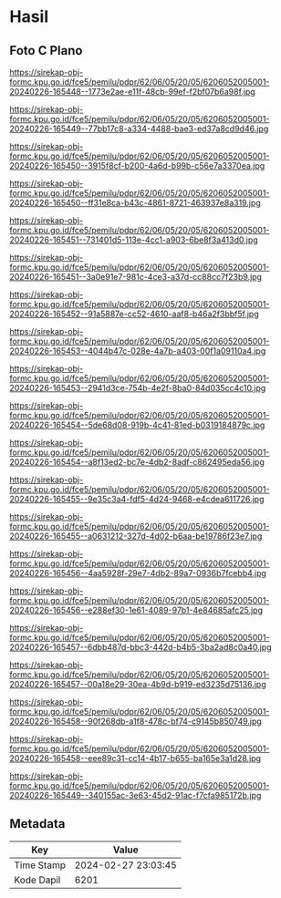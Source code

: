# Hasil

## Foto C Plano

https://sirekap-obj-formc.kpu.go.id/fce5/pemilu/pdpr/62/06/05/20/05/6206052005001-20240226-165448--1773e2ae-e11f-48cb-99ef-f2bf07b6a98f.jpg

https://sirekap-obj-formc.kpu.go.id/fce5/pemilu/pdpr/62/06/05/20/05/6206052005001-20240226-165449--77bb17c8-a334-4488-bae3-ed37a8cd9d46.jpg

https://sirekap-obj-formc.kpu.go.id/fce5/pemilu/pdpr/62/06/05/20/05/6206052005001-20240226-165450--3915f8cf-b200-4a6d-b99b-c56e7a3370ea.jpg

https://sirekap-obj-formc.kpu.go.id/fce5/pemilu/pdpr/62/06/05/20/05/6206052005001-20240226-165450--ff31e8ca-b43c-4861-8721-463937e8a319.jpg

https://sirekap-obj-formc.kpu.go.id/fce5/pemilu/pdpr/62/06/05/20/05/6206052005001-20240226-165451--731401d5-113e-4cc1-a903-6be8f3a413d0.jpg

https://sirekap-obj-formc.kpu.go.id/fce5/pemilu/pdpr/62/06/05/20/05/6206052005001-20240226-165451--3a0e91e7-981c-4ce3-a37d-cc88cc7f23b9.jpg

https://sirekap-obj-formc.kpu.go.id/fce5/pemilu/pdpr/62/06/05/20/05/6206052005001-20240226-165452--91a5887e-cc52-4610-aaf8-b46a2f3bbf5f.jpg

https://sirekap-obj-formc.kpu.go.id/fce5/pemilu/pdpr/62/06/05/20/05/6206052005001-20240226-165453--4044b47c-028e-4a7b-a403-00f1a09110a4.jpg

https://sirekap-obj-formc.kpu.go.id/fce5/pemilu/pdpr/62/06/05/20/05/6206052005001-20240226-165453--2941d3ce-754b-4e2f-8ba0-84d035cc4c10.jpg

https://sirekap-obj-formc.kpu.go.id/fce5/pemilu/pdpr/62/06/05/20/05/6206052005001-20240226-165454--5de68d08-919b-4c41-81ed-b0319184879c.jpg

https://sirekap-obj-formc.kpu.go.id/fce5/pemilu/pdpr/62/06/05/20/05/6206052005001-20240226-165454--a8f13ed2-bc7e-4db2-8adf-c862495eda56.jpg

https://sirekap-obj-formc.kpu.go.id/fce5/pemilu/pdpr/62/06/05/20/05/6206052005001-20240226-165455--9e35c3a4-fdf5-4d24-9468-e4cdea611726.jpg

https://sirekap-obj-formc.kpu.go.id/fce5/pemilu/pdpr/62/06/05/20/05/6206052005001-20240226-165455--a0631212-327d-4d02-b6aa-be19786f23e7.jpg

https://sirekap-obj-formc.kpu.go.id/fce5/pemilu/pdpr/62/06/05/20/05/6206052005001-20240226-165456--4aa5928f-29e7-4db2-89a7-0936b7fcebb4.jpg

https://sirekap-obj-formc.kpu.go.id/fce5/pemilu/pdpr/62/06/05/20/05/6206052005001-20240226-165456--e288ef30-1e61-4089-97b1-4e84685afc25.jpg

https://sirekap-obj-formc.kpu.go.id/fce5/pemilu/pdpr/62/06/05/20/05/6206052005001-20240226-165457--6dbb487d-bbc3-442d-b4b5-3ba2ad8c0a40.jpg

https://sirekap-obj-formc.kpu.go.id/fce5/pemilu/pdpr/62/06/05/20/05/6206052005001-20240226-165457--00a18e29-30ea-4b9d-b919-ed3235d75136.jpg

https://sirekap-obj-formc.kpu.go.id/fce5/pemilu/pdpr/62/06/05/20/05/6206052005001-20240226-165458--90f268db-a1f8-478c-bf74-c9145b850749.jpg

https://sirekap-obj-formc.kpu.go.id/fce5/pemilu/pdpr/62/06/05/20/05/6206052005001-20240226-165458--eee89c31-cc14-4b17-b655-ba165e3a1d28.jpg

https://sirekap-obj-formc.kpu.go.id/fce5/pemilu/pdpr/62/06/05/20/05/6206052005001-20240226-165449--340155ac-3e63-45d2-91ac-f7cfa985172b.jpg


## Metadata

| Key        | Value               |
| ---------- | ------------------- |
| Time Stamp | 2024-02-27 23:03:45 |
| Kode Dapil | 6201                |



